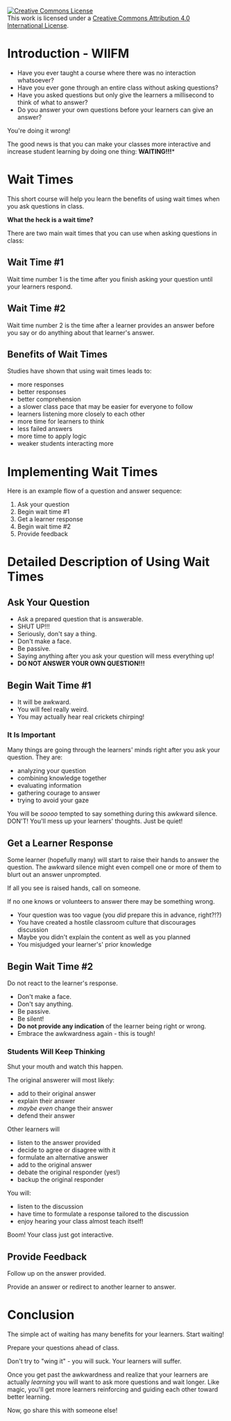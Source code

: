 <a rel="license" href="http://creativecommons.org/licenses/by/4.0/"><img alt="Creative Commons License" style="border-width:0" src="https://i.creativecommons.org/l/by/4.0/88x31.png" /></a><br />This work is licensed under a <a rel="license" href="http://creativecommons.org/licenses/by/4.0/">Creative Commons Attribution 4.0 International License</a>.

# Introduction - WIIFM

* Have you ever taught a course where there was no interaction whatsoever?
* Have you ever gone through an entire class without asking questions?
* Have you asked questions but only give the learners a millisecond to think of what to answer?
* Do you answer your own questions before your learners can give an answer?

You're doing it wrong!

The good news is that you can make your classes more interactive and increase student learning by doing one thing: **WAITING!!!***

# Wait Times

This short course will help you learn the benefits of using wait times when you ask questions in class.

**What the heck is a wait time?**

There are two main wait times that you can use when asking questions in class:

## Wait Time \#1

Wait time number 1 is the time after you finish asking your question until your learners respond.

## Wait Time \#2

Wait time number 2 is the time after a learner provides an answer before you say or do anything about that learner's answer.

## Benefits of Wait Times

Studies have shown that using wait times leads to:

* more responses
* better responses
* better comprehension
* a slower class pace that may be easier for everyone to follow
* learners listening more closely to each other
* more time for learners to think
* less failed answers
* more time to apply logic
* weaker students interacting more

# Implementing Wait Times

Here is an example flow of a question and answer sequence:

1. Ask your question
2. Begin wait time \#1
3. Get a learner response
4. Begin wait time \#2
5. Provide feedback

# Detailed Description of Using Wait Times

## Ask Your Question

* Ask a prepared question that is answerable.
* SHUT UP!!!
* Seriously, don't say a thing. 
* Don't make a face. 
* Be passive.
* Saying anything after you ask your question will mess everything up!
* **DO NOT ANSWER YOUR OWN QUESTION!!!**

## Begin Wait Time \#1

* It will be awkward.
* You will feel really weird.
* You may actually hear real crickets chirping!

### It Is Important

Many things are going through the learners' minds right after you ask your question. They are:

* analyzing your question
* combining knowledge together 
* evaluating information 
* gathering courage to answer
* trying to avoid your gaze

You will be _soooo_ tempted to say something during this awkward silence. DON'T! You'll mess up your learners' thoughts. Just be quiet!

## Get a Learner Response

Some learner (hopefully many) will start to raise their hands to answer the question. The awkward silence might even compell one or more of them to blurt out an answer unprompted.

If all you see is raised hands, call on someone.

If no one knows or volunteers to answer there may be something wrong.

* Your question was too vague (you _did_ prepare this in advance, right?!?)
* You have created a hostile classroom culture that discourages discussion
* Maybe you didn't explain the content as well as you planned
* You misjudged your learner's' prior knowledge

## Begin Wait Time \#2

Do not react to the learner's response.

* Don't make a face.
* Don't say anything.
* Be passive.
* Be silent!
* **Do not provide any indication** of the learner being right or wrong.
* Embrace the awkwardness again - this is tough!

### Students Will Keep Thinking

Shut your mouth and watch this happen.

The original answerer will most likely:

* add to their original answer
* explain their answer
* _maybe even_ change their answer
* defend their answer

Other learners will 

* listen to the answer provided
* decide to agree or disagree with it
* formulate an alternative answer
* add to the original answer
* debate the original responder (yes!)
* backup the original responder

You will:

* listen to the discussion
* have time to formulate a response tailored to the discussion
* enjoy hearing your class almost teach itself!

Boom! Your class just got interactive. 

## Provide Feedback

Follow up on the answer provided. 

Provide an answer or redirect to another learner to answer. 

# Conclusion

The simple act of waiting has many benefits for your learners. Start waiting! 

Prepare your questions ahead of class. 

Don't try to "wing it" - you will suck. Your learners will suffer.

Once you get past the awkwardness and realize that your learners are actually _learning_ you will want to ask more questions and wait longer. Like magic, you'll get more learners reinforcing and guiding each other toward better learning.

Now, go share this with someone else!
